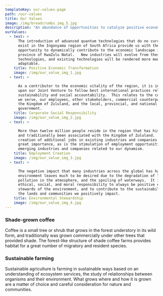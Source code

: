 ```yaml
---
templateKey: our-values-page
path: /our-values
title: Our Values
image: /img/breadcrumbs_img_5.jpg
description: "An abundance of opportunities to catalyze positive economic transformation through Quantum Kingdom of Zululand directs our holistic focus in addressing these opportunities through the businesses we manage and the projects they undertake.\t\nThere are many abiding principles that govern our approach and activities, including:"
ourValues:
  - text: >
      The introduction of advanced quantum technologies that do no currently
      exist in the Ingonyama region of South Africa provide us with the
      opportunity to dynamically contribute to the economic landscape in the
      province of KwaZulu Natal.   New industries will evolve from these
      technologies, and existing technologies will be rendered more modern and
      adaptable.
    title: Positive Economic Transformation
    image: /img/our_value_img_1.jpg
  - text: >

      As a contributor to the economic vitality of the region, it is incumbent
      upon our Joint Venture to follow best international practices related to
      sustainability and social accountability.  This relates to the communities
      we serve, our employees, other stakeholders, commercial counterparties,
      the Kingdom of Zululand, and the local, provincial, and national
      government.
    title: Corporate Social Responsibility
    image: /img/our_value_img_2.jpg
  - text: >

      More than twelve million people reside in the region that has historically
      and traditionally been associated with the Kingdom of Zululand.  The
      creation of additional jobs in existing industries and companies is of
      great importance, as is the stimulation of employment opportunities in
      emerging industries and companies related to our dynamism.
    title: Employment Creation
    image: /img/our_value_img_3.jpg
  - text: >

      The negative impact that many industries across the global has had on the
      environment leaves much to be desired due to the degradation of land,
      pollution in the atmosphere, and the spoiling of waterways.  It is our
      ethical, social, and moral responsibility to always be positive economic
      stewards of the environment, and to contribute to the sustainability of
      the lands and communities we positively impact.
    title: Environmental Stewardship
    image: /img/our_value_img_4.jpg
---
```


### Shade-grown coffee

Coffee is a small tree or shrub that grows in the forest understory in its wild form, and traditionally was grown commercially under other trees that provided shade. The forest-like structure of shade coffee farms provides habitat for a great number of migratory and resident species.

### Sustainable farming

Sustainable agriculture is farming in sustainable ways based on an understanding of ecosystem services, the study of relationships between organisms and their environment. What grows where and how it is grown are a matter of choice and careful consideration for nature and communities.
